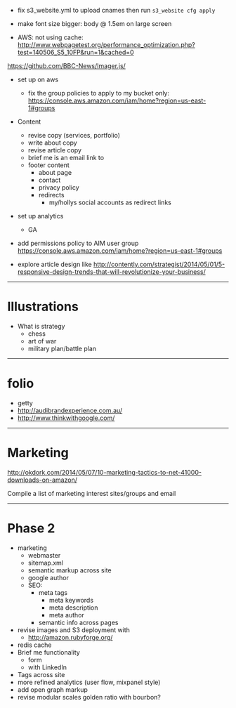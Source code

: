 * fix s3_website.yml to upload cnames then run `s3_website cfg apply`

* make font size bigger: body @ 1.5em on large screen

* AWS: not using cache: http://www.webpagetest.org/performance_optimization.php?test=140506_S5_10FP&run=1&cached=0

https://github.com/BBC-News/Imager.js/

* set up on aws
	- fix the group policies to apply to my bucket only: https://console.aws.amazon.com/iam/home?region=us-east-1#groups

* Content
  - revise copy (services, portfolio)
  - write about copy
  - revise article copy
  - brief me is an email link to
  - footer content
	  - about page
	  - contact
	  - privacy policy
	  - redirects
	  	- my/hollys social accounts as redirect links
* set up analytics
  - GA
* add permissions policy to AIM user group https://console.aws.amazon.com/iam/home?region=us-east-1#groups
* explore article design like http://contently.com/strategist/2014/05/01/5-responsive-design-trends-that-will-revolutionize-your-business/

***

# Illustrations

* What is strategy
	- chess
	- art of war
	- military plan/battle plan

***

# folio

* getty
* http://audibrandexperience.com.au/
* http://www.thinkwithgoogle.com/

***

# Marketing

http://okdork.com/2014/05/07/10-marketing-tactics-to-net-41000-downloads-on-amazon/

Compile a list of marketing interest sites/groups and email

***

# Phase 2

* marketing
	- webmaster
	- sitemap.xml
	- semantic markup across site
	- google author
	- SEO:
		* meta tags
			- meta keywords
			- meta description
			- meta author
		* semantic info across pages
* revise images and S3 deployment with
	- http://amazon.rubyforge.org/
* redis cache
* Brief me functionality
	- form
	- with LinkedIn
* Tags across site
* more refined analytics (user flow, mixpanel style)
* add open graph markup
* revise modular scales golden ratio with bourbon?
